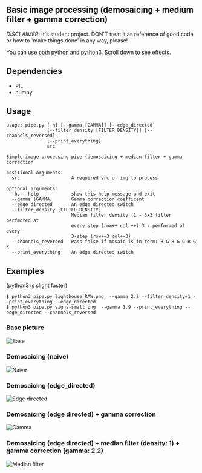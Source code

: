 ## Basic image processing (demosaicing + medium filter + gamma correction)
*DISCLAIMER*: It's student project. DON'T treat it as reference of good code or how to 'make things done' in any way, please!

You can use both python and python3.
Scroll down to see effects.

## Dependencies
- PIL
- numpy

## Usage
```
usage: pipe.py [-h] [--gamma [GAMMA]] [--edge_directed]
               [--filter_density [FILTER_DENSITY]] [--channels_reversed]
               [--print_everything]
               src

Simple image processing pipe (demosaicing + median filter + gamma correction

positional arguments:
  src                   A required src of img to process

optional arguments:
  -h, --help            show this help message and exit
  --gamma [GAMMA]       Gamma correction coefficent
  --edge_directed       An edge directed switch
  --filter_density [FILTER_DENSITY]
                        Median filter density (1 - 3x3 filter perfmored at
                        every step (row++ col ++) 3 - performed at every
                        3-step (row+=3 col+=3)
  --channels_reversed   Pass false if mosaic is in form: B G B G G R G R
  --print_everything    An edge directed switch

```

## Examples
(python3 is slight faster)
```
$ python3 pipe.py lighthouse_RAW.png  --gamma 2.2 --filter_density=1 --print_everything --edge_directed
$ python3 pipe.py signs-small.png  --gamma 1.9 --print_everything --edge_directed --channels_reversed
```

### Base picture
![Base](lighthouse_RAW.png)
### Demosaicing (naive)
![Naive](results/naive/result.png)
### Demosaicing (edge_directed)
![Edge directed](results/result.png)
### Demosaicing (edge directed) + gamma correction
![Gamma](results/result_corrected.png)
### Demosaicing (edge directed) + median filter (density: 1) + gamma correction (gamma: 2.2)
![Median filter](results/result_corrected_with_median_filter.png)

